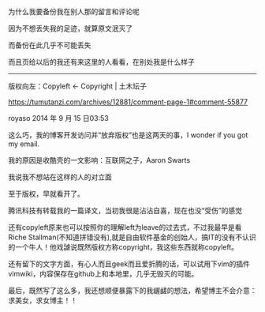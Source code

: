  为什么我要备份我在别人那的留言和评论呢

因为不想丢失我的足迹，就算原文泯灭了

而备份在此几乎不可能丢失

而且页给以后的我还有来这里的人看看，在别处我是什么样子

------------
版权向左：Copyleft ← Copyright | 土木坛子

https://tumutanzi.com/archives/12881/comment-page-1#comment-55877

royaso 2014 年 9 月 15 日03:53	

这么巧，我的博客开发访问并“放弃版权”也是这两天的事，I wonder if you got my email.

我的原因是收酷壳的一文影响：互联网之子，Aaron Swarts

我说我不想站在这样的人的对立面

至于版权，早就看开了。

腾讯科技有转载我的一篇译文，当初我很是沾沾自喜，现在也没“受伤”的感觉

还有copyleft原来也可以按照你的理解left为leave的过去式，不过我最早是看Riche Stallman(不知道拼错没有),就是自由软件基金的创始人，搞IT的没有不认识的一个牛人！他戏謔说既然版权方称copyright，我这些东西就称copyleft。

还有留下的文字方面，有心人而且geek而且爱折腾的话，可以试用下vim的插件vimwiki，内容保存在github上和本地里，几乎无毁灭的可能。

最后，既然写了这么多，我还想顺便暴露下的我龌鹾的想法，希望博主不会介意：求美女，求女博主！！

